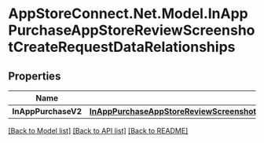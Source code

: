 # AppStoreConnect.Net.Model.InAppPurchaseAppStoreReviewScreenshotCreateRequestDataRelationships

## Properties

Name | Type | Description | Notes
------------ | ------------- | ------------- | -------------
**InAppPurchaseV2** | [**InAppPurchaseAppStoreReviewScreenshotCreateRequestDataRelationshipsInAppPurchaseV2**](InAppPurchaseAppStoreReviewScreenshotCreateRequestDataRelationshipsInAppPurchaseV2.md) |  | 

[[Back to Model list]](../README.md#documentation-for-models) [[Back to API list]](../README.md#documentation-for-api-endpoints) [[Back to README]](../README.md)

